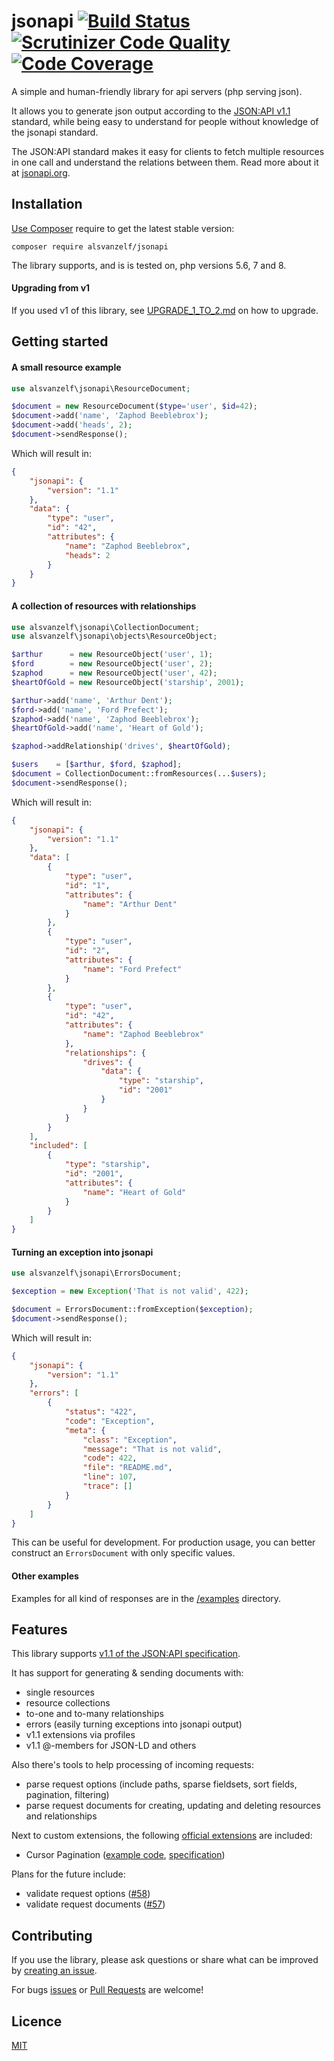 # jsonapi [![Build Status](https://travis-ci.com/lode/jsonapi.svg?branch=main)](https://travis-ci.org/lode/jsonapi) [![Scrutinizer Code Quality](https://scrutinizer-ci.com/g/lode/jsonapi/badges/quality-score.png?b=main)](https://scrutinizer-ci.com/g/lode/jsonapi/?branch=main) [![Code Coverage](https://scrutinizer-ci.com/g/lode/jsonapi/badges/coverage.png?b=main)](https://scrutinizer-ci.com/g/lode/jsonapi/?branch=main)

A simple and human-friendly library for api servers (php serving json).

It allows you to generate json output according to the [JSON:API v1.1](https://jsonapi.org/) standard,
while being easy to understand for people without knowledge of the jsonapi standard.

The JSON:API standard makes it easy for clients to fetch multiple resources in one call and understand the relations between them.
Read more about it at [jsonapi.org](https://jsonapi.org/).


## Installation

[Use Composer](http://getcomposer.org/) require to get the latest stable version:

```
composer require alsvanzelf/jsonapi
```

The library supports, and is is tested on, php versions 5.6, 7 and 8.

#### Upgrading from v1

If you used v1 of this library, see [UPGRADE_1_TO_2.md](/UPGRADE_1_TO_2.md) on how to upgrade.



## Getting started

#### A small resource example

```php
use alsvanzelf\jsonapi\ResourceDocument;

$document = new ResourceDocument($type='user', $id=42);
$document->add('name', 'Zaphod Beeblebrox');
$document->add('heads', 2);
$document->sendResponse();
```

Which will result in:

```json
{
	"jsonapi": {
		"version": "1.1"
	},
	"data": {
		"type": "user",
		"id": "42",
		"attributes": {
			"name": "Zaphod Beeblebrox",
			"heads": 2
		}
	}
}
```

#### A collection of resources with relationships

```php
use alsvanzelf\jsonapi\CollectionDocument;
use alsvanzelf\jsonapi\objects\ResourceObject;

$arthur      = new ResourceObject('user', 1);
$ford        = new ResourceObject('user', 2);
$zaphod      = new ResourceObject('user', 42);
$heartOfGold = new ResourceObject('starship', 2001);

$arthur->add('name', 'Arthur Dent');
$ford->add('name', 'Ford Prefect');
$zaphod->add('name', 'Zaphod Beeblebrox');
$heartOfGold->add('name', 'Heart of Gold');

$zaphod->addRelationship('drives', $heartOfGold);

$users    = [$arthur, $ford, $zaphod];
$document = CollectionDocument::fromResources(...$users);
$document->sendResponse();
```

Which will result in:

```json
{
	"jsonapi": {
		"version": "1.1"
	},
	"data": [
		{
			"type": "user",
			"id": "1",
			"attributes": {
				"name": "Arthur Dent"
			}
		},
		{
			"type": "user",
			"id": "2",
			"attributes": {
				"name": "Ford Prefect"
			}
		},
		{
			"type": "user",
			"id": "42",
			"attributes": {
				"name": "Zaphod Beeblebrox"
			},
			"relationships": {
				"drives": {
					"data": {
						"type": "starship",
						"id": "2001"
					}
				}
			}
		}
	],
	"included": [
		{
			"type": "starship",
			"id": "2001",
			"attributes": {
				"name": "Heart of Gold"
			}
		}
	]
}
```

#### Turning an exception into jsonapi

```php
use alsvanzelf\jsonapi\ErrorsDocument;

$exception = new Exception('That is not valid', 422);

$document = ErrorsDocument::fromException($exception);
$document->sendResponse();
```

Which will result in:

```json
{
	"jsonapi": {
		"version": "1.1"
	},
	"errors": [
		{
			"status": "422",
			"code": "Exception",
			"meta": {
				"class": "Exception",
				"message": "That is not valid",
				"code": 422,
				"file": "README.md",
				"line": 107,
				"trace": []
			}
		}
	]
}
```

This can be useful for development. For production usage, you can better construct an `ErrorsDocument` with only specific values.

#### Other examples

Examples for all kind of responses are in the [/examples](/examples) directory.


## Features

This library supports [v1.1 of the JSON:API specification](https://jsonapi.org/format/1.1/).

It has support for generating & sending documents with:

- single resources
- resource collections
- to-one and to-many relationships
- errors (easily turning exceptions into jsonapi output)
- v1.1 extensions via profiles
- v1.1 @-members for JSON-LD and others

Also there's tools to help processing of incoming requests:

- parse request options (include paths, sparse fieldsets, sort fields, pagination, filtering)
- parse request documents for creating, updating and deleting resources and relationships

Next to custom extensions, the following [official extensions](https://jsonapi.org/extensions/) are included:

- Cursor Pagination ([example code](/examples/cursor_pagination_profile.php), [specification](https://jsonapi.org/profiles/ethanresnick/cursor-pagination/))

Plans for the future include:

- validate request options ([#58](https://github.com/lode/jsonapi/issues/58))
- validate request documents ([#57](https://github.com/lode/jsonapi/issues/57))


## Contributing

If you use the library, please ask questions or share what can be improved by [creating an issue](https://github.com/lode/jsonapi/issues).

For bugs [issues](https://github.com/lode/jsonapi/issues) or [Pull Requests](https://github.com/lode/jsonapi/pulls) are welcome!


## Licence

[MIT](/LICENSE)
